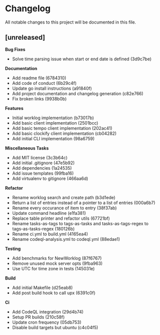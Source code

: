 # Changelog

All notable changes to this project will be documented in this file.

## [unreleased]

**Bug Fixes**

- Solve time parsing issue when start or end date is defined (3d9c7be)

**Documentation**

- Add readme file (6784310)
- Add code of conduct (6b29c4f)
- Update go install instructions (a91840f)
- Add project documentation and changelog generation (c82e766)
- Fix broken links (9938b0b)

**Features**

- Initial worklog implementation (b73017b)
- Add basic client implementation (2501bcc)
- Add basic tempo client implementation (202ac41)
- Add basic clockify client implementation (cb04282)
- Add initial CLI implementation (98a6759)

**Miscellaneous Tasks**

- Add MIT license (3c3b64c)
- Add initial .gitignore (47e5b92)
- Add dependencies (1a24535)
- Add issue templates (99fba16)
- Add virtualenv to gitignore (466aa6d)

**Refactor**

- Rename worklog search and create path (b3d1ede)
- Return a list of entries instead of a pointer to a list of entries (000a6b7)
- Rename every occurance of item to entry (38f37ab)
- Update command headline (e1fa381)
- Replace table printer and refactor utils (67721bf)
- Rename tasks-as-tags to tags-as-tasks and tasks-as-tags-regex to tags-as-tasks-regex (180126b)
- Rename ci.yml to build.yml (4165ea4)
- Rename codeql-analysis.yml to codeql.yml (88edae1)

**Testing**

- Add benchmarks for NewWorklog (87f6767)
- Remove unused mock server opts (9fba963)
- Use UTC for time zone in tests (145031e)

**Build**

- Add initial Makefile (d25eab8)
- Add post build hook to call upx (6391c0f)

**Ci**

- Add CodeQL integration (29d4b74)
- Setup PR builds (210c58f)
- Update cron frequency (05db753)
- Disable build targets but ubuntu (c4c04f5)

